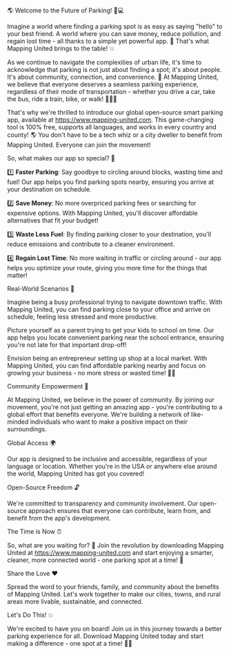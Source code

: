 🌎 Welcome to the Future of Parking! 🚗💻

Imagine a world where finding a parking spot is as easy as saying "hello" to your best friend. A world where you can save money, reduce pollution, and regain lost time - all thanks to a simple yet powerful app. 🤩 That's what Mapping United brings to the table! 💥

As we continue to navigate the complexities of urban life, it's time to acknowledge that parking is not just about finding a spot; it's about people. It's about community, connection, and convenience. 🌈 At Mapping United, we believe that everyone deserves a seamless parking experience, regardless of their mode of transportation - whether you drive a car, take the bus, ride a train, bike, or walk! 🚶‍♀️🚌

That's why we're thrilled to introduce our global open-source smart parking app, available at https://www.mapping-united.com. This game-changing tool is 100% free, supports all languages, and works in every country and county! 🌎 You don't have to be a tech whiz or a city dweller to benefit from Mapping United. Everyone can join the movement!

So, what makes our app so special? 🤔

1️⃣ **Faster Parking**: Say goodbye to circling around blocks, wasting time and fuel! Our app helps you find parking spots nearby, ensuring you arrive at your destination on schedule.

2️⃣ **Save Money**: No more overpriced parking fees or searching for expensive options. With Mapping United, you'll discover affordable alternatives that fit your budget!

3️⃣ **Waste Less Fuel**: By finding parking closer to your destination, you'll reduce emissions and contribute to a cleaner environment.

4️⃣ **Regain Lost Time**: No more waiting in traffic or circling around - our app helps you optimize your route, giving you more time for the things that matter!

Real-World Scenarios 🌆

Imagine being a busy professional trying to navigate downtown traffic. With Mapping United, you can find parking close to your office and arrive on schedule, feeling less stressed and more productive.

 Picture yourself as a parent trying to get your kids to school on time. Our app helps you locate convenient parking near the school entrance, ensuring you're not late for that important drop-off!

Envision being an entrepreneur setting up shop at a local market. With Mapping United, you can find affordable parking nearby and focus on growing your business - no more stress or wasted time! 🏃‍♀️

Community Empowerment 💪

At Mapping United, we believe in the power of community. By joining our movement, you're not just getting an amazing app - you're contributing to a global effort that benefits everyone. We're building a network of like-minded individuals who want to make a positive impact on their surroundings.

Global Access 🌍

Our app is designed to be inclusive and accessible, regardless of your language or location. Whether you're in the USA or anywhere else around the world, Mapping United has got you covered!

Open-Source Freedom 🔓

We're committed to transparency and community involvement. Our open-source approach ensures that everyone can contribute, learn from, and benefit from the app's development.

The Time is Now ⏰

So, what are you waiting for? 🤔 Join the revolution by downloading Mapping United at https://www.mapping-united.com and start enjoying a smarter, cleaner, more connected world - one parking spot at a time! 🚀

Share the Love ❤️

Spread the word to your friends, family, and community about the benefits of Mapping United. Let's work together to make our cities, towns, and rural areas more livable, sustainable, and connected.

Let's Do This! 💥

We're excited to have you on board! Join us in this journey towards a better parking experience for all. Download Mapping United today and start making a difference - one spot at a time! 🚗💕
